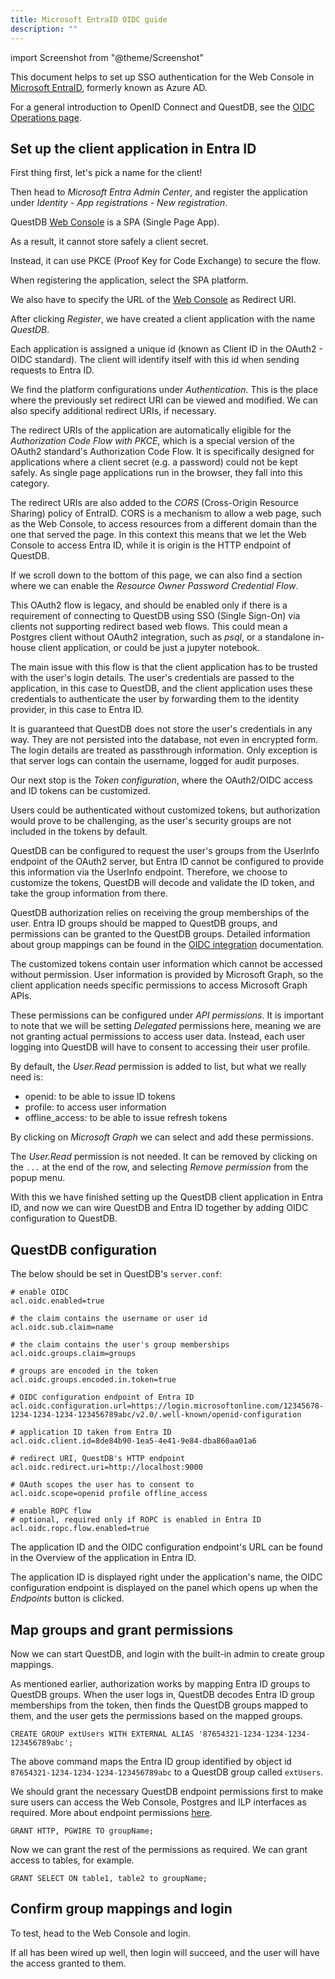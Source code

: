 ```yaml
---
title: Microsoft EntraID OIDC guide
description: ""
---
```


import Screenshot from "@theme/Screenshot"

This document helps to set up SSO authentication for the Web Console in
[Microsoft EntraID](https://www.microsoft.com/en-gb/security/business/identity-access/microsoft-entra-id), formerly known as Azure AD.

For a general introduction to OpenID Connect and QuestDB, see the
[OIDC Operations page](/docs/operations/openid-connect-oidc-integration/).

## Set up the client application in Entra ID

First thing first, let's pick a name for the client!

Then head to _Microsoft Entra Admin Center_, and register the application
under _Identity - App registrations - New registration_.

<Screenshot
  alt="EntraID image, app registration."
  src="images/guides/active-directory-entraid/1_app_registration.webp"
  title="App registration"
  width={750}
/>

QuestDB [Web Console](/docs/web-console/) is a SPA (Single Page App).

As a result, it cannot store safely a client secret.

Instead, it can use PKCE (Proof Key for Code Exchange) to secure the flow.

When registering the application, select the SPA platform.

We also have to specify the URL of the [Web Console](/docs/web-console/) as Redirect URI.

<Screenshot
  alt="EntraID image, SPA and redirection URI"
  src="images/guides/active-directory-entraid/2_spa_redirect_uri.webp"
  title="Add SPA platform with the redirection URI"
  width={600}
/>

After clicking _Register_, we have created a client application with the
name _QuestDB_.

Each application is assigned a unique id (known as Client ID in the
OAuth2 - OIDC standard). The client will identify itself with this id
when sending requests to Entra ID.

<Screenshot
alt="EntraID image, application ID"
src="images/guides/active-directory-entraid/3_application_id.webp"
title="Application ID"
width={600}
/>

We find the platform configurations under _Authentication_. This is the place where
the previously set redirect URI can be viewed and modified. We can also specify
additional redirect URIs, if necessary.

The redirect URIs of the application are automatically eligible for the
_Authorization Code Flow with PKCE_, which is a special version of the OAuth2 standard's
Authorization Code Flow. It is specifically designed for applications where a client
secret (e.g. a password) could not be kept safely. As single page applications run in
the browser, they fall into this category.

The redirect URIs are also added to the _CORS_ (Cross-Origin Resource Sharing) policy
of EntraID. CORS is a mechanism to allow a web page, such as the Web Console, to access
resources from a different domain than the one that served the page. In this context
this means that we let the Web Console to access Entra ID, while it is origin is the
HTTP endpoint of QuestDB.

<Screenshot
alt="EntraID image, PKCE and CORS"
src="images/guides/active-directory-entraid/4_cors_pkce.webp"
title="PKCE and CORS"
width={600}
/>

If we scroll down to the bottom of this page, we can also find a section where we
can enable the _Resource Owner Password Credential Flow_.

This OAuth2 flow is legacy, and should be enabled only if there is a requirement
of connecting to QuestDB using SSO (Single Sign-On) via clients not supporting
redirect based web flows.
This could mean a Postgres client without OAuth2 integration, such as _psql_, or
a standalone in-house client application, or could be just a jupyter notebook.

The main issue with this flow is that the client application has to be trusted
with the user's login details. The user's credentials are passed to the
application, in this case to QuestDB, and the client application uses these
credentials to authenticate the user by forwarding them to the identity provider,
in this case to Entra ID.

It is guaranteed that QuestDB does not store the user's credentials in any way.
They are not persisted into the database, not even in encrypted form.
The login details are treated as passthrough information. Only exception is
that server logs can contain the username, logged for audit purposes.

<Screenshot
alt="EntraID image, enable ROPC"
src="images/guides/active-directory-entraid/5_ropc.webp"
title="Enable ROPC"
width={600}
/>

Our next stop is the _Token configuration_, where the OAuth2/OIDC access and ID
tokens can be customized.

Users could be authenticated without customized tokens, but authorization
would prove to be challenging, as the user's security groups are not included
in the tokens by default.

QuestDB can be configured to request the user's groups from the UserInfo
endpoint of the OAuth2 server, but Entra ID cannot be configured to provide
this information via the UserInfo endpoint.
Therefore, we choose to customize the tokens, QuestDB will decode and
validate the ID token, and take the group information from there.

QuestDB authorization relies on receiving the group memberships of the user.
Entra ID groups should be mapped to QuestDB groups, and permissions can be
granted to the QuestDB groups. Detailed information about group mappings can
be found in the [OIDC integration](/docs/operations/openid-connect-oidc-integration/#user-permissions)
documentation.

<Screenshot
alt="EntraID image, token customization"
src="images/guides/active-directory-entraid/6_token_customization.webp"
title="Token customization"
width={600}
/>

The customized tokens contain user information which cannot be accessed
without permission. User information is provided by Microsoft Graph, so
the client application needs specific permissions to access
Microsoft Graph APIs.

These permissions can be configured under _API permissions_. It is important
to note that we will be setting _Delegated_ permissions here, meaning we
are not granting actual permissions to access user data. Instead, each user
logging into QuestDB will have to consent to accessing their user profile.

<Screenshot
alt="EntraID image, API permissions"
src="images/guides/active-directory-entraid/7_API_permissions.webp"
title="API permissions"
width={600}
/>

By default, the _User.Read_ permission is added to list, but what we
really need is:
 - openid: to be able to issue ID tokens
 - profile: to access user information
 - offline_access: to be able to issue refresh tokens

By clicking on _Microsoft Graph_ we can select and add these permissions.

<Screenshot
alt="EntraID image, add openid permissions"
src="images/guides/active-directory-entraid/8_add_openid_permissions.webp"
title="Add openid permissions"
width={600}
/>

The _User.Read_ permission is not needed. It can be removed by clicking
on the `...` at the end of the row, and selecting _Remove permission_ from
the popup menu.

<Screenshot
alt="EntraID image, permissions final"
src="images/guides/active-directory-entraid/9_permissions_final.webp"
title="Permissions final list"
width={600}
/>

With this we have finished setting up the QuestDB client application
in Entra ID, and now we can wire QuestDB and Entra ID together by
adding OIDC configuration to QuestDB.

## QuestDB configuration

The below should be set in QuestDB's `server.conf`:

```shell
# enable OIDC
acl.oidc.enabled=true

# the claim contains the username or user id
acl.oidc.sub.claim=name

# the claim contains the user's group memberships
acl.oidc.groups.claim=groups

# groups are encoded in the token
acl.oidc.groups.encoded.in.token=true

# OIDC configuration endpoint of Entra ID
acl.oidc.configuration.url=https://login.microsoftonline.com/12345678-1234-1234-1234-123456789abc/v2.0/.well-known/openid-configuration

# application ID taken from Entra ID
acl.oidc.client.id=8de84b90-1ea5-4e41-9e84-dba860aa01a6

# redirect URI, QuestDB's HTTP endpoint
acl.oidc.redirect.uri=http://localhost:9000

# OAuth scopes the user has to consent to
acl.oidc.scope=openid profile offline_access

# enable ROPC flow
# optional, required only if ROPC is enabled in Entra ID
acl.oidc.ropc.flow.enabled=true
```

The application ID and the OIDC configuration endpoint's URL can be found
in the Overview of the application in Entra ID.

The application ID is displayed right under the application's name, the
OIDC configuration endpoint is displayed on the panel which opens up when
the _Endpoints_ button is clicked.

<Screenshot
alt="EntraID image, overview"
src="images/guides/active-directory-entraid/10_overview.webp"
title="Application overview"
width={600}
/>

## Map groups and grant permissions

Now we can start QuestDB, and login with the built-in admin to create
group mappings.

As mentioned earlier, authorization works by mapping Entra ID groups
to QuestDB groups. When the user logs in, QuestDB decodes Entra ID
group memberships from the token, then finds the QuestDB groups
mapped to them, and the user gets the permissions based on the
mapped groups.

```questdb-sql title="Create a group which is mapped to an Entra ID group"
CREATE GROUP extUsers WITH EXTERNAL ALIAS '87654321-1234-1234-1234-123456789abc';
```
The above command maps the Entra ID group identified by object
id `87654321-1234-1234-1234-123456789abc` to a QuestDB group called `extUsers`.

We should grant the necessary QuestDB endpoint permissions first
to make sure users can access the Web Console, Postgres and ILP
interfaces as required. More about endpoint
permissions [here](/docs/operations/rbac/#endpoint-permissions).

```questdb-sql title="Grant endpoint permissions"
GRANT HTTP, PGWIRE TO groupName;
```

Now we can grant the rest of the permissions as required. We can
grant access to tables, for example.

```questdb-sql title="Grant database permissions"
GRANT SELECT ON table1, table2 to groupName;
```

## Confirm group mappings and login

To test, head to the Web Console and login.

If all has been wired up well, then login will succeed, and the user
will have the access granted to them.

<br />
